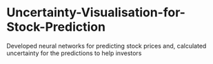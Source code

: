 # Uncertainty-Visualisation-for-Stock-Prediction
Developed neural networks for predicting stock prices and, calculated uncertainty for the predictions to help investors

